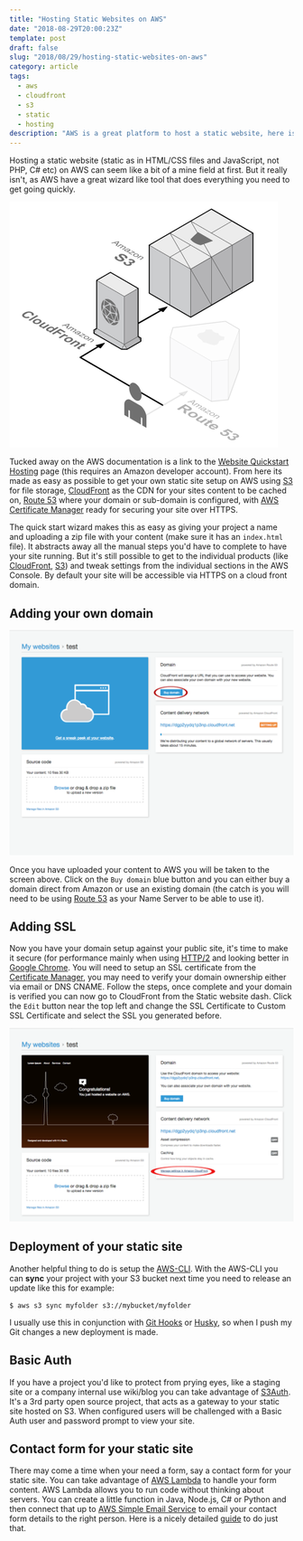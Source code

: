 ```yaml
---
title: "Hosting Static Websites on AWS"
date: "2018-08-29T20:00:23Z"
template: post
draft: false
slug: "2018/08/29/hosting-static-websites-on-aws"
category: article
tags:
  - aws
  - cloudfront
  - s3
  - static
  - hosting
description: "AWS is a great platform to host a static website, here is how to use Cloudfront and S3 to achieve this"
---
```


Hosting a static website (static as in HTML/CSS files and JavaScript, not PHP, C# etc) on AWS can seem like a bit of a mine field at first. But it really isn't, as AWS have a great wizard like tool that does everything you need to get going quickly.

![Static website hosting diagram](aws-diagram.png)

Tucked away on the AWS documentation is a link to the [Website Quickstart Hosting](https://console.aws.amazon.com/quickstart-website/home) page (this requires an Amazon developer account). From here its made as easy as possible to get your own static site setup on AWS using [S3](https://aws.amazon.com/s3/) for file storage, [CloudFront](https://aws.amazon.com/cloudfront/) as the CDN for your sites content to be cached on, [Route 53](https://aws.amazon.com/route53/) where your domain or sub-domain is configured, with [AWS Certificate Manager](https://aws.amazon.com/certificate-manager/) ready for securing your site over HTTPS.

The quick start wizard makes this as easy as giving your project a name and uploading a zip file with your content (make sure it has an `index.html` file). It abstracts away all the manual steps you'd have to complete to have your site running. But it's still possible to get to the individual products (like [CloudFront](https://console.aws.amazon.com/cloudfront/home), [S3](https://s3.console.aws.amazon.com/s3/home)) and tweak settings from the individual sections in the AWS Console. By default your site will be accessible via HTTPS on a cloud front domain.

## Adding your own domain

![AWS Wizard Complete](aws-wizard-complete.png)

Once you have uploaded your content to AWS you will be taken to the screen above. Click on the `Buy domain` blue button and you can either buy a domain direct from Amazon or use an existing domain (the catch is you will need to be using [Route 53](https://console.aws.amazon.com/route53/home) as your Name Server to be able to use it).

## Adding SSL

Now you have your domain setup against your public site, it's time to make it secure (for performance mainly when using [HTTP/2](https://en.wikipedia.org/wiki/HTTP/2) and looking better in [Google Chrome](https://blog.google/products/chrome/milestone-chrome-security-marking-http-not-secure/). You will need to setup an SSL certificate from the [Certificate Manager](https://console.aws.amazon.com/acm/home), you may need to verify your domain ownership either via email or DNS CNAME. Follow the steps, once complete and your domain is verified you can now go to CloudFront from the Static website dash. Click the `Edit` button near the top left and change the SSL Certificate to Custom SSL Certificate and select the SSL you generated before.

![Cloudfront settings](aws-static-dash.png)

## Deployment of your static site

Another helpful thing to do is setup the [AWS-CLI](https://aws.amazon.com/cli/). With the AWS-CLI you can **sync** your project with your S3 bucket next time you need to release an update like this for example:

```
$ aws s3 sync myfolder s3://mybucket/myfolder
```

I usually use this in conjunction with [Git Hooks](https://git-scm.com/docs/githooks) or [Husky](https://github.com/typicode/husky), so when I push my Git changes a new deployment is made.

## Basic Auth

If you have a project you'd like to protect from prying eyes, like a staging site or a company internal use wiki/blog you can take advantage of [S3Auth](http://www.s3auth.com/). It's a 3rd party open source project, that acts as a gateway to your static site hosted on S3. When configured users will be challenged with a Basic Auth user and password prompt to view your site.

## Contact form for your static site

There may come a time when your need a form, say a contact form for your static site. You can take advantage of [AWS Lambda](https://aws.amazon.com/lambda/) to handle your form content. AWS Lambda allows you to run code without thinking about servers. You can create a little function in Java, Node.js, C# or Python and then connect that up to [AWS Simple Email Service](https://aws.amazon.com/ses/) to email your contact form details to the right person. Here is a nicely detailed [guide](https://www.codeengine.com/articles/process-form-aws-api-gateway-lambda/) to do just that.
